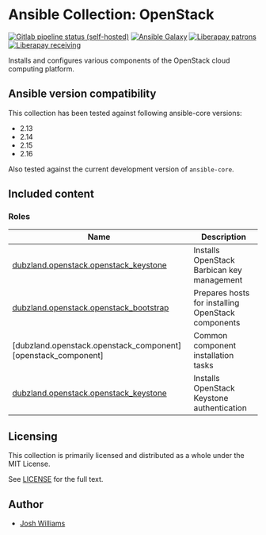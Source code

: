 # Ansible Collection: OpenStack

[![Gitlab pipeline status (self-hosted)](https://git.dubzland.com/dubzland/ansible-collection-openstack/badges/main/pipeline.svg)](https://git.dubzland.com/dubzland/ansible-collection-openstack/pipelines?scope=all&page=1&ref=main)
[![Ansible Galaxy](https://img.shields.io/badge/dynamic/json?style=flat&label=galaxy&prefix=v&url=https://galaxy.ansible.com/api/v3/collections/dubzland/openstack/&query=highest_version.version)](https://galaxy.ansible.com/ui/repo/published/dubzland/openstack/)
[![Liberapay patrons](https://img.shields.io/liberapay/patrons/jdubz)](https://liberapay.com/jdubz/donate)
[![Liberapay receiving](https://img.shields.io/liberapay/receives/jdubz)](https://liberapay.com/jdubz/donate)

Installs and configures various components of the OpenStack cloud computing
platform.

## Ansible version compatibility

This collection has been tested against following ansible-core versions:

- 2.13
- 2.14
- 2.15
- 2.16

Also tested against the current development version of `ansible-core`.

## Included content

### Roles

| Name                                                          | Description                                        |
| ------------------------------------------------------------- | -------------------------------------------------- |
| [dubzland.openstack.openstack_keystone][openstack_barbican]   | Installs OpenStack Barbican key management         |
| [dubzland.openstack.openstack_bootstrap][openstack_bootstrap] | Prepares hosts for installing OpenStack components |
| [dubzland.openstack.openstack_component][openstack_component] | Common component installation tasks                |
| [dubzland.openstack.openstack_keystone][openstack_keystone]   | Installs OpenStack Keystone authentication         |

## Licensing

This collection is primarily licensed and distributed as a whole under the MIT License.

See [LICENSE](https://git.dubzland.com/dubzland/ansible-collection-openstack/blob/main/LICENSE) for the full text.

## Author

- [Josh Williams](https://dubzland.com)

[openstack_bootstrap]: https://docs.dubzland.io/ansible-collections/collections/dubzland/openstack/openstack_bootstrap_role.html
[openstack_keystone]: https://docs.dubzland.io/ansible-collections/collections/dubzland/openstack/openstack_keystone_role.html
[openstack_barbican]: https://docs.dubzland.io/ansible-collections/collections/dubzland/openstack/openstack_barbican_role.html

